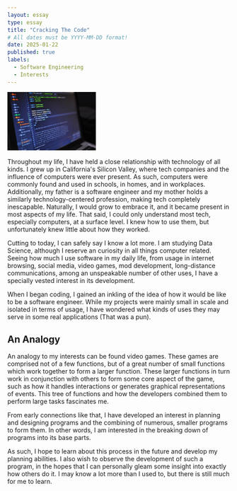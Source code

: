 ```yaml
---
layout: essay
type: essay
title: "Cracking The Code"
# All dates must be YYYY-MM-DD format!
date: 2025-01-22
published: true
labels:
  - Software Engineering
  - Interests
---
```


<img width="200px" class="rounded float-start pe-4" src="../img/cracking-the-code/cracking-the-code.png">

Throughout my life, I have held a close relationship with technology of all kinds. I grew up in California's Silicon Valley, where tech companies and the influence of computers were ever present. As such, computers were commonly found and used in  schools, in homes, and in workplaces. Additionally, my father is a software engineer and my mother holds a similarly technology-centered profession, making tech completely inescapable. Naturally, I would grow to embrace it, and it became present in most aspects of my life. That said, I could only understand most tech, especially computers, at a surface level. I knew how to use them, but unfortunately knew little about how they worked.

Cutting to today, I can safely say I know a lot more. I am studying Data Science, although I reserve an curiosity in all things computer related. Seeing how much I use software in my daily life, from usage in internet browsing, social media, video games, mod development, long-distance communications, among an unspeakable number of other uses, I have a specially vested interest in its development. 

When I began coding, I gained an inkling of the idea of how it would be like to be a software engineer. While my projects were mainly small in scale and isolated in terms of usage, I have wondered what kinds of uses they may serve in some real applications (That was a pun). 

## An Analogy

An analogy to my interests can be found video games. These games are comprised not of a few functions, but of a great number of small functions which work together to form a larger function. These larger functions in turn work in conjunction with others to form some core aspect of the game, such as how it handles interactions or generates graphical representations of events. This tree of functions and how the developers combined them to perform large tasks fascinates me.

From early connections like that, I have developed an interest in planning and designing programs and the combining of numerous, smaller programs to form them. In other words, I am interested in the breaking down of programs into its base parts.

As such, I hope to learn about this process in the future and develop my planning abilities. I also wish to observe the development of such a program, in the hopes that I can personally gleam some insight into exactly how others do it. I may know a lot more than I used to, but there is still much for me to learn.
